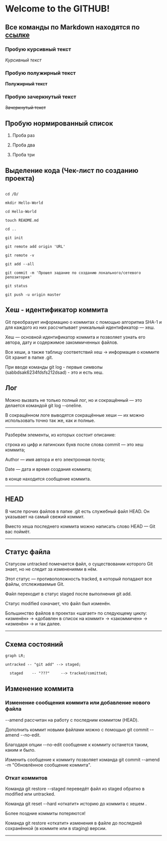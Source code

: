 # Welcome to the GITHUB!

## Все команды по Markdown находятся по [ссылке](https://gist.github.com/fomvasss/8dd8cd7f88c67a4e3727f9d39224a84c)

### Пробую курсивный текст

_Курсивный текст_

### Пробую полужирный текст

__Полужирный текст__

### Пробую зачеркнутый текст

~~Зачеркнутый текст~~

## Пробую нормированный список

1. Проба раз

2. Проба два

3. Проба три

## Выделение кода (Чек-лист по созданию проекта)

```

cd /D/

mkdir Hello-World

cd Hello-World

touch README.md

cd ..

git init

git remote add origin 'URL'

git remote -v

git add --all

git commit -m 'Прошел задание по созданию локального/сетевого репозитория'

git status 

git push -u origin master

```

## Хеш - идентификатор коммита

Git преобразует информацию о коммитах с помощью алгоритма SHA-1 и для каждого из них рассчитывает уникальный идентификатор — хеш.

Хеш — основной идентификатор коммита и позволяет узнать его автора, дату и содержимое закоммиченных файлов.

Все хеши, а также таблицу соответствий хеш → информация о коммите Git хранит в папке .git.

При вводе команды git log - первые символы  (sabbdsak6234fdsfs212dsad) - это и есть хеш.

## Лог

Можно вызвать не только полный лог, но и сокращённый — это делается командой git log --oneline.

В сокращённом логе выводятся сокращённые хеши — их можно использовать точно так же, как и полные.

---

Разберём элементы, из которых состоит описание:

строка из цифр и латинских букв после слова commit — это хеш коммита;

Author — имя автора и его электронная почта;

Date — дата и время создания коммита;

в конце находится сообщение коммита.

---

## HEAD

В числе прочих файлов в папке .git есть служебный файл HEAD. Он указывает на самый свежий коммит.

Вместо хеша последнего коммита можно написать слово HEAD — Git вас поймёт.

---

## Статус файла

Статусом untracked помечается файл, о существовании которого Git знает, но не следит за изменениями в нём. 

Этот статус — противоположность tracked, в который попадают все файлы, отслеживаемые Git.

Файл переходит в статус staged после выполнения git add.

Статус modified означает, что файл был изменён.

Большинство файлов в проектах «шагает» по следующему циклу: «изменён» → «добавлен в список на коммит» → «закоммичен» → «изменён» → и так далее.

---

## Схема состояний

```mermaid
graph LR;

untracked -- "git add" --> staged;

  staged    -- "???"     --> tracked/comitted;

```

## Изменение коммита

### Изменение сообщения коммита или добавление нового файла

--amend рассчитан на работу с последним коммитом (HEAD).

Дополнить коммит новыми файлами можно с помощью git commit --amend --no-edit. 

Благодаря опции --no-edit сообщение к коммиту останется таким, каким и было.

Изменить сообщение к коммиту позволяет команда git commit --amend -m "Обновлённое сообщение коммита".

### Откат коммитов

Команда git restore --staged <file> переведёт файл из staged обратно в modified или untracked.

Команда git reset --hard <commit hash> «откатит» историю до коммита с хешем <hash>. 

Более поздние коммиты потеряются!

Команда git restore <file> «откатит» изменения в файле до последней сохранённой (в коммите или в staging) версии.

---
